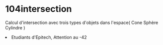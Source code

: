 # 104intersection
Calcul d'intersection avec trois types d'objets dans l'espace( Cone Sphère Cylindre )

<li>Etudiants d'Epitech, Attention au -42</li>
